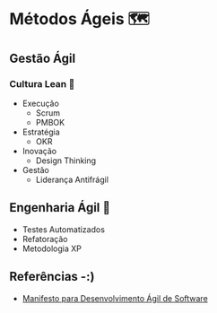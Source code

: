 # Métodos Ágeis 🗺

## Gestão Ágil

### Cultura Lean 👀
- Execução
  - Scrum
  - PMBOK
- Estratégia
  - OKR
- Inovação
  - Design Thinking
- Gestão
  - Liderança Antifrágil 
  
## Engenharia Ágil 👀
- Testes Automatizados
- Refatoração
- Metodologia XP

## Referências -:)
* [Manifesto para Desenvolvimento Ágil de Software](https://agilemanifesto.org/iso/ptbr/manifesto.html) 